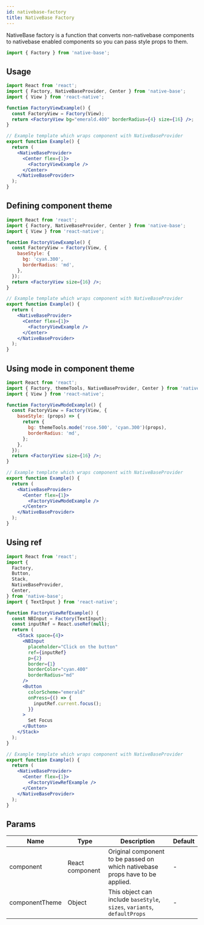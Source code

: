 ```yaml
---
id: nativebase-factory
title: NativeBase Factory
---
```


NativeBase factory is a function that converts non-nativebase components to nativebase enabled components so you can pass style props to them.

```jsx
import { Factory } from 'native-base';
```

## Usage

```jsx isLive=true
import React from 'react';
import { Factory, NativeBaseProvider, Center } from 'native-base';
import { View } from 'react-native';

function FactoryViewExample() {
  const FactoryView = Factory(View);
  return <FactoryView bg="emerald.400" borderRadius={4} size={16} />;
}

// Example template which wraps component with NativeBaseProvider
export function Example() {
  return (
    <NativeBaseProvider>
      <Center flex={1}>
        <FactoryViewExample />
      </Center>
    </NativeBaseProvider>
  );
}
```

## Defining component theme

```jsx isLive=true
import React from 'react';
import { Factory, NativeBaseProvider, Center } from 'native-base';
import { View } from 'react-native';

function FactoryViewExample() {
  const FactoryView = Factory(View, {
    baseStyle: {
      bg: 'cyan.300',
      borderRadius: 'md',
    },
  });
  return <FactoryView size={16} />;
}

// Example template which wraps component with NativeBaseProvider
export function Example() {
  return (
    <NativeBaseProvider>
      <Center flex={1}>
        <FactoryViewExample />
      </Center>
    </NativeBaseProvider>
  );
}
```

## Using mode in component theme

```jsx isLive=true
import React from 'react';
import { Factory, themeTools, NativeBaseProvider, Center } from 'native-base';
import { View } from 'react-native';

function FactoryViewModeExample() {
  const FactoryView = Factory(View, {
    baseStyle: (props) => {
      return {
        bg: themeTools.mode('rose.500', 'cyan.300')(props),
        borderRadius: 'md',
      };
    },
  });
  return <FactoryView size={16} />;
}

// Example template which wraps component with NativeBaseProvider
export function Example() {
  return (
    <NativeBaseProvider>
      <Center flex={1}>
        <FactoryViewModeExample />
      </Center>
    </NativeBaseProvider>
  );
}
```

## Using ref

```jsx isLive=true
import React from 'react';
import {
  Factory,
  Button,
  Stack,
  NativeBaseProvider,
  Center,
} from 'native-base';
import { TextInput } from 'react-native';

function FactoryViewRefExample() {
  const NBInput = Factory(TextInput);
  const inputRef = React.useRef(null);
  return (
    <Stack space={4}>
      <NBInput
        placeholder="Click on the button"
        ref={inputRef}
        p={2}
        border={1}
        borderColor="cyan.400"
        borderRadius="md"
      />
      <Button
        colorScheme="emerald"
        onPress={() => {
          inputRef.current.focus();
        }}
      >
        Set Focus
      </Button>
    </Stack>
  );
}

// Example template which wraps component with NativeBaseProvider
export function Example() {
  return (
    <NativeBaseProvider>
      <Center flex={1}>
        <FactoryViewRefExample />
      </Center>
    </NativeBaseProvider>
  );
}
```

## Params

| Name           | Type            | Description                                                                   | Default |
| -------------- | --------------- | ----------------------------------------------------------------------------- | ------- |
| component      | React component | Original component to be passed on which nativebase props have to be applied. | -       |
| componentTheme | Object          | This object can include `baseStyle`, `sizes`, `variants`, `defaultProps`      | -       |
